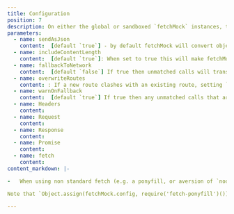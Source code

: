 ```yaml
---
title: Configuration
position: 7
description: On either the global or sandboxed `fetchMock` instances, the following config options can be set by setting properties on `fetchMock.config`. Many can also be set on individual calls to `.mock()`
parameters:
  - name: sendAsJson
    content:  [default `true`] - by default fetchMock will convert objects to JSON before sending. This is overrideable from each call but for some scenarios e.g. when dealing with a lot of array buffers, it can be useful to default to `false`
  - name: includeContentLength
    content:  [default `true`]: When set to true this will make fetchMock automatically add the `content-length` header. This is especially useful when combined with `sendAsJson` because then fetchMock does the conversion to JSON for you and knows the resulting length so you don’t have to compute this yourself by basically doing the same conversion to JSON.
  - name: fallbackToNetwork
    content:  [default `false`] If true then unmatched calls will transparently fall through to the network, if false an error will be thrown. If set to `always`, all calls will fall through, effectively disabling fetch-mock. to Within individual tests `.catch()` and `spy()` can be used for fine-grained control of this
  - name: overwriteRoutes
    content: : If a new route clashes with an existing route, setting `true` here will overwrite the clashing route, `false` will add another route to the stack which will be used as a fallback (useful when using the `repeat` option). Adding a clashing route without specifying this option will throw an error.
  - name: warnOnFallback
    content:  [default `true`] If true then any unmatched calls that are caught by a fallback handler (either the network or a custom function set using `catch()`) will emit warnings
  - name: Headers
    content:
  - name: Request
    content:
  - name: Response
    content:
  - name: Promise
    content:
  - name: fetch
    content:
content_markdown: |-

-   When using non standard fetch (e.g. a ponyfill, or aversion of `node-fetch` other than the one bundled with `fetch-mock`) or an alternative Promise implementation, this will configure fetch-mock to use your chosen implementations.

Note that `Object.assign(fetchMock.config, require('fetch-ponyfill')())` will configure fetch-mock to use all of fetch-ponyfill's classes. In most cases, it should only be necessary to set this once before any tests run.

---
```

